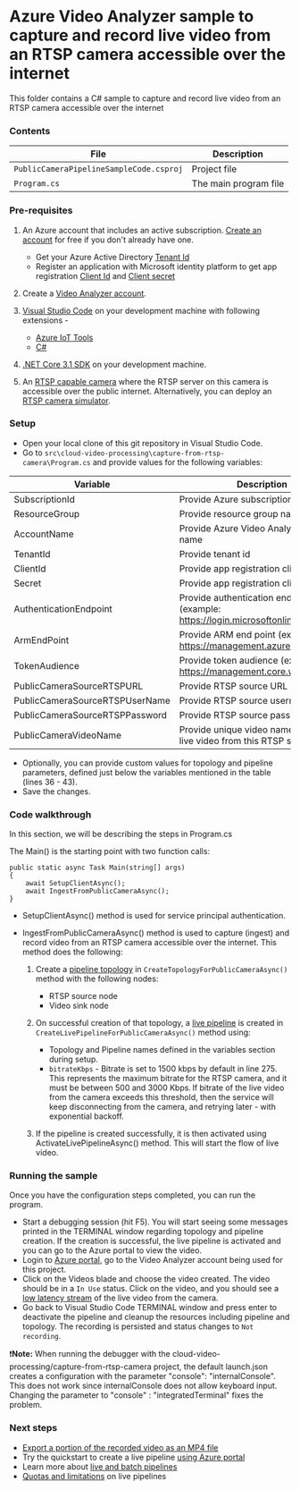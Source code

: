 # Azure Video Analyzer sample to capture and record live video from an RTSP camera accessible over the internet  

This folder contains a C# sample to capture and record live video from an RTSP camera accessible over the internet  

### Contents

| File             | Description                                                   |
|-------------------------|---------------------------------------------------------------|
| `PublicCameraPipelineSampleCode.csproj`| Project file                                                 |
| `Program.cs`            | The main program file                                         |

### Pre-requisites

1. An Azure account that includes an active subscription. [Create an account](https://azure.microsoft.com/free/?WT.mc_id=A261C142F) for free if you don't already have one.
    * Get your Azure Active Directory [Tenant Id](https://docs.microsoft.com/azure/active-directory/fundamentals/active-directory-how-to-find-tenant)
    * Register an application with Microsoft identity platform to get app registration [Client Id](https://docs.microsoft.com/azure/active-directory/develop/quickstart-register-app#register-an-application) and [Client secret](https://docs.microsoft.com/azure/active-directory/develop/quickstart-register-app#add-a-client-secret)

1. Create a [Video Analyzer account](https://docs.microsoft.com/azure/azure-video-analyzer/video-analyzer-docs/create-video-analyzer-account?tabs=portal).

1. [Visual Studio Code](https://code.visualstudio.com/) on your development machine with following extensions -
    * [Azure IoT Tools](https://marketplace.visualstudio.com/items?itemName=vsciot-vscode.azure-iot-tools)
    * [C#](https://marketplace.visualstudio.com/items?itemName=ms-dotnettools.csharp)

1. [.NET Core 3.1 SDK](https://dotnet.microsoft.com/download/dotnet-core/3.1) on your development machine.

1. An [RTSP capable camera](https://aka.ms/service-supported-cameras) where the RTSP server on this camera is accessible over the public internet. Alternatively, you can deploy an [RTSP camera simulator](https://aka.ms/deploy-rtsp-camsim).

### Setup

- Open your local clone of this git repository in Visual Studio Code.
- Go to `src\cloud-video-processing\capture-from-rtsp-camera\Program.cs` and provide values for the following variables:

| Variable       | Description                                |
|----------------------|--------------------------------------------|
| SubscriptionId | Provide Azure subscription Id    |
| ResourceGroup | Provide resource group name |
| AccountName | Provide Azure Video Analyzer account name |
| TenantId | Provide tenant id |
| ClientId | Provide app registration client id |
| Secret | Provide app registration client secret |
| AuthenticationEndpoint | Provide authentication end point (example: https://login.microsoftonline.com) |
| ArmEndPoint | Provide ARM end point (example: https://management.azure.com) |
| TokenAudience | Provide token audience (example: https://management.core.windows.net) |
| PublicCameraSourceRTSPURL | Provide RTSP source URL  |
| PublicCameraSourceRTSPUserName | Provide RTSP source username |
| PublicCameraSourceRTSPPassword | Provide RTSP source password |
| PublicCameraVideoName | Provide unique video name to capture live video from this RTSP source |

- Optionally, you can provide custom values for topology and pipeline parameters, defined just below the variables mentioned in the table (lines 36 - 43).
- Save the changes.

### Code walkthrough

In this section, we will be describing the steps in Program.cs

The Main() is the starting point with two function calls:

```
public static async Task Main(string[] args)
{
    await SetupClientAsync();
    await IngestFromPublicCameraAsync();
}
```

- SetupClientAsync() method is used for service principal authentication.
- IngestFromPublicCameraAsync() method is used to capture (ingest) and record video from an RTSP camera accessible over the internet. This method does the following:

    1. Create a [pipeline topology](https://docs.microsoft.com/azure/azure-video-analyzer/video-analyzer-docs/pipeline) in `CreateTopologyForPublicCameraAsync()` method with the following nodes:
        *  RTSP source node
        *  Video sink node

    1. On successful creation of that topology, a [live pipeline](https://docs.microsoft.com/azure/azure-video-analyzer/video-analyzer-docs/pipeline) is created in `CreateLivePipelineForPublicCameraAsync()` method using: 
        * Topology and Pipeline names defined in the variables section during setup.
        *  `bitrateKbps` - Bitrate is set to 1500 kbps by default in line 275. This represents the maximum bitrate for the RTSP camera, and it must be between 500 and 3000 Kbps. If bitrate of the live video from the camera exceeds this threshold, then the service will keep disconnecting from the camera, and retrying later - with exponential backoff.

    1. If the pipeline is created successfully, it is then activated using ActivateLivePipelineAsync() method. This will start the flow of live video.
 
### Running the sample

Once you have the configuration steps completed, you can run the program.

- Start a debugging session (hit F5). You will start seeing some messages printed in the TERMINAL window regarding topology and pipeline creation. If the creation is successful, the live pipeline is activated and you can go to the Azure portal to view the video. 
- Login to [Azure portal](https://portal.azure.com/), go to the Video Analyzer account being used for this project.
- Click on the Videos blade and choose the video created. The video should be in a `In Use` status. Click on the video, and you should see a [low latency stream](https://docs.microsoft.com/azure/azure-video-analyzer/video-analyzer-docs/playback-recordings-how-to#low-latency-streaming) of the live video from the camera.
- Go back to Visual Studio Code TERMINAL window and press enter to deactivate the pipeline and cleanup the resources including pipeline and topology. The recording is persisted and status changes to `Not recording`.

❗**Note:** When running the debugger with the cloud-video-processing/capture-from-rtsp-camera project, the default launch.json creates a configuration with the parameter "console": "internalConsole". This does not work since internalConsole does not allow keyboard input. Changing the parameter to "console" : "integratedTerminal" fixes the problem.

### Next steps

- [Export a portion of the recorded video as an MP4 file](../../src/video-export)
- Try the quickstart to create a live pipeline [using Azure portal](https://aka.ms/cloudpipeline)
- Learn more about [live and batch pipelines](https://docs.microsoft.com/azure/azure-video-analyzer/video-analyzer-docs/pipeline)
- [Quotas and limitations](https://aka.ms/livequota) on live pipelines
